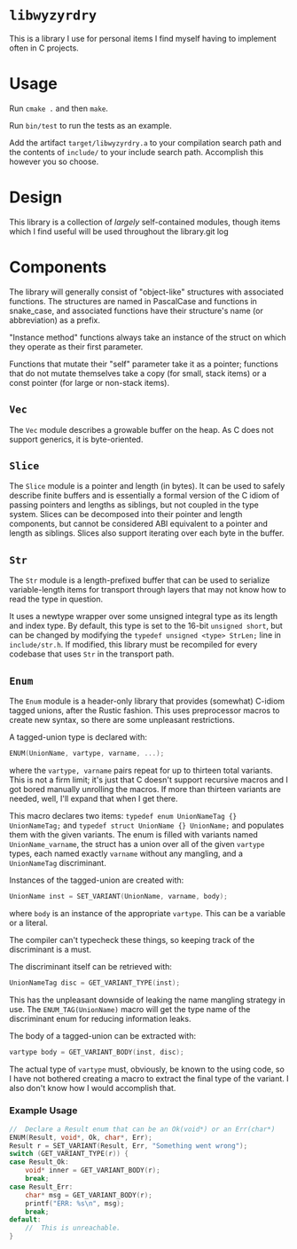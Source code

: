 # `libwyzyrdry`

This is a library I use for personal items I find myself having to implement
often in C projects.

# Usage

Run `cmake .` and then `make`.

Run `bin/test` to run the tests as an example.

Add the artifact `target/libwyzyrdry.a` to your compilation search path and the
contents of `include/` to your include search path. Accomplish this however you
so choose.

# Design

This library is a collection of *largely* self-contained modules, though items
which I find useful will be used throughout the library.git log

# Components

The library will generally consist of "object-like" structures with associated
functions. The structures are named in PascalCase and functions in snake_case,
and associated functions have their structure's name (or abbreviation) as a
prefix.

"Instance method" functions always take an instance of the struct on which they
operate as their first parameter.

Functions that mutate their "self" parameter take it as a pointer; functions
that do not mutate themselves take a copy (for small, stack items) or a const
pointer (for large or non-stack items).

## `Vec`

The `Vec` module describes a growable buffer on the heap. As C does not support
generics, it is byte-oriented.

## `Slice`

The `Slice` module is a pointer and length (in bytes). It can be used to
safely describe finite buffers and is essentially a formal version of the C
idiom of passing pointers and lengths as siblings, but not coupled in the type
system. Slices can be decomposed into their pointer and length components, but
cannot be considered ABI equivalent to a pointer and length as siblings. Slices
also support iterating over each byte in the buffer.

## `Str`

The `Str` module is a length-prefixed buffer that can be used to serialize
variable-length items for transport through layers that may not know how to read
the type in question.

It uses a newtype wrapper over some unsigned integral type as its length and
index type. By default, this type is set to the 16-bit `unsigned short`, but can
be changed by modifying the `typedef unsigned <type> StrLen;` line in
`include/str.h`. If modified, this library must be recompiled for every codebase
that uses `Str` in the transport path.

## `Enum`

The `Enum` module is a header-only library that provides (somewhat) C-idiom
tagged unions, after the Rustic fashion. This uses preprocessor macros to create
new syntax, so there are some unpleasant restrictions.

A tagged-union type is declared with:

```c
ENUM(UnionName, vartype, varname, ...);
```

where the `vartype, varname` pairs repeat for up to thirteen total variants.
This is not a firm limit; it's just that C doesn't support recursive macros and
I got bored manually unrolling the macros. If more than thirteen variants are
needed, well, I'll expand that when I get there.

This macro declares two items: `typedef enum UnionNameTag {} UnionNameTag;` and
`typedef struct UnionName {} UnionName;` and populates them with the given
variants. The enum is filled with variants named `UnionName_varname`, the struct
has a union over all of the given `vartype` types, each named exactly `varname`
without any mangling, and a `UnionNameTag` discriminant.

Instances of the tagged-union are created with:

```c
UnionName inst = SET_VARIANT(UnionName, varname, body);
```

where `body` is an instance of the appropriate `vartype`. This can be a variable
or a literal.

The compiler can't typecheck these things, so keeping track of the discriminant
is a must.

The discriminant itself can be retrieved with:

```c
UnionNameTag disc = GET_VARIANT_TYPE(inst);
```

This has the unpleasant downside of leaking the name mangling strategy in use.
The `ENUM_TAG(UnionName)` macro will get the type name of the discriminant enum
for reducing information leaks.

The body of a tagged-union can be extracted with:

```c
vartype body = GET_VARIANT_BODY(inst, disc);
```

The actual type of `vartype` must, obviously, be known to the using code, so I
have not bothered creating a macro to extract the final type of the variant. I
also don't know how I would accomplish that.

### Example Usage

```c
//  Declare a Result enum that can be an Ok(void*) or an Err(char*)
ENUM(Result, void*, Ok, char*, Err);
Result r = SET_VARIANT(Result, Err, "Something went wrong");
switch (GET_VARIANT_TYPE(r)) {
case Result_Ok:
	void* inner = GET_VARIANT_BODY(r);
	break;
case Result_Err:
	char* msg = GET_VARIANT_BODY(r);
	printf("ERR: %s\n", msg);
	break;
default:
	//  This is unreachable.
}
```
